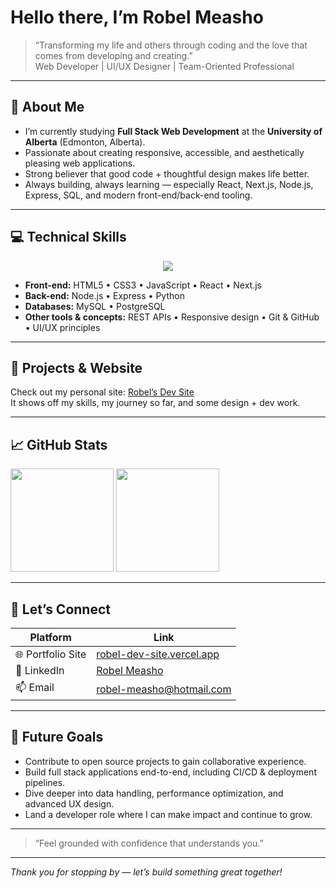 # Hello there, I’m **Robel Measho**

> “Transforming my life and others through coding and the love that comes from developing and creating.”  
> Web Developer | UI/UX Designer | Team-Oriented Professional

---

## 🔭 About Me

- I’m currently studying **Full Stack Web Development** at the **University of Alberta** (Edmonton, Alberta).  
- Passionate about creating responsive, accessible, and aesthetically pleasing web applications.  
- Strong believer that good code + thoughtful design makes life better.  
- Always building, always learning — especially React, Next.js, Node.js, Express, SQL, and modern front-end/back-end tooling.

---

## 💻 Technical Skills

<p align="center">
  <img src="https://skillicons.dev/icons?i=html,css,js,react,nextjs,python,nodejs,express,mysql,postgres" />
</p>

- **Front-end:** HTML5 • CSS3 • JavaScript • React • Next.js  
- **Back-end:** Node.js • Express • Python  
- **Databases:** MySQL • PostgreSQL  
- **Other tools & concepts:** REST APIs • Responsive design • Git & GitHub • UI/UX principles

---

## 🚀 Projects & Website

Check out my personal site: [Robel’s Dev Site](https://robel-dev-site.vercel.app/)  
It shows off my skills, my journey so far, and some design + dev work.  

---

## 📈 GitHub Stats

<p>
  <img src="https://github-readme-stats.vercel.app/api?username=YOUR_GITHUB_USERNAME&show_icons=true&theme=radical" height="165" />
  <img src="https://github-readme-stats.vercel.app/api/top-langs/?username=YOUR_GITHUB_USERNAME&layout=compact&theme=radical" height="165" />
</p>

---

## 🤝 Let’s Connect

| Platform | Link |
|----------|------|
| 🌐 Portfolio Site | [robel-dev-site.vercel.app](https://robel-dev-site.vercel.app/) |
| 💼 LinkedIn | [Robel Measho](https://www.linkedin.com/in/robel-measho-2a7832341/) |
| 📫 Email | robel-measho@hotmail.com |

---

## 🎯 Future Goals

- Contribute to open source projects to gain collaborative experience.  
- Build full stack applications end-to-end, including CI/CD & deployment pipelines.  
- Dive deeper into data handling, performance optimization, and advanced UX design.  
- Land a developer role where I can make impact and continue to grow.

---

> “Feel grounded with confidence that understands you.”  

---

*Thank you for stopping by — let’s build something great together!*  



